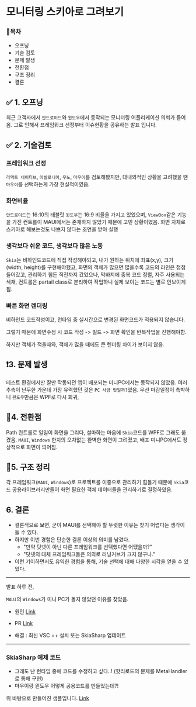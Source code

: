 # 모니터링 스키아로 그려보기

### 🚩목차
- 오프닝
- 기술 검토
- 문제 발생
- 전환점
- 구조 정리
- 결론


## ✅ 1. 오프닝
최근 고객사에서 `안드로이드`와 `윈도우`에서 동작되는 모니터링 어플리케이션 의뢰가 들어옴.
그로 인해서 프레임워크 선정부터 이슈현황을 공유하는 발표 입니다.


## ✅ 2. 기술검토

### 프레임워크 선정
`리액트 네이티브`, `아발로니아`, `우노`, `마우이`를 검토해봤지만, 대내외적인 상황을 고려했을 땐 `마우이`를 선택하는게 가장 현실적이였음.

### 화면비율
`안드로이드`는 16:10의 태블릿 `윈도우`는 16:9 비율을 가지고 있었으며, `ViewBox`같은 기능을 가진 컨트롤이 MAUI에서는 존재하지 않았기 때문에 고민 상황이였음.
 화면 자체로 스키아로 해보는것도 나쁘지 않다는 조언을 받아 실행

### 생각보다 쉬운 코드, 생각보다 많은 노동
`Skia`는 비하인드코드에 직접 작성해야되고, 내가 원하는 위치에 좌표(x,y), 크기(width, height)를 구현해야했고, 화면의 객체가 많으면 많을수록 코드의 라인은 점점 들어갔고, 관리하기 힘든 직전까지 갔었으나, 막바지에 중복 코드 정렬, 자주 사용되는 색채, 컨트롤은 partail class로 분리하여 작업하니 실제 보이는 코드는 별로 안보이게됨.

### 빠른 화면 렌더링
비하인드 코드작성이고, 런타임 중 실시간으로 변경된 화면코드가 적용되지 않습니다.

그렇기 때문에 화면수정 시 코드 작성 -> 빌드 -> 화면 확인을 반복작업을 진행해야함.

하지만 객체가 적을때와, 객체가 많을 때에도 큰 렌더링 차이가 보이지 않음.

## ❗3. 문제 발생
테스트 환경에서만 잘만 작동되던 앱이 배포되는 미니PC에서는 동작되지 않았음. 
여러 추측이 난무한 가운데 가장 유력했던 것은 `PC 사양 탓일까?`였음.
우선 마감일정이 촉박하니 `윈도우`만큼은 WPF로 다시 회귀,

## 🌱4. 전환점
Path 컨트롤로 일일이 화면을 그리다, 설마하는 마음에 `Skia`코드를 WPF로 그래도 옮겼음. 
`MAUI`, `Windows` 한치의 오차없는 완벽한 화면이 그려졌고, 배포 미니PC에서도 정상적으로 화면이 띄어짐.

## 🌱5. 구조 정리
각 프레임워크(`MAUI`, `Windows`)로 프로젝트를 이중으로 관리하기 힘들기 때문에 `Skia`코드 공용라이브러리만들어 화면 필요한 객체 데이터들을 관리하기로 결정하였음.

## 6. 결론
- 결론적으로 보면, 굳이 MAUI를 선택해야 할 뚜렷한 이유는 찾기 어렵다는 생각이 들 수 있다.
- 하지만 이번 경험은 단순한 결론 이상의 의미를 남겼다.
  - "만약 닷넷이 아닌 다른 프레임워크를 선택했다면 어땠을까?"
  - "닷넷의 대체 프레임워크들은 의외로 러닝커브가 크지 않구나."
- 이런 기이하면서도 유익한 경험을 통해, 기술 선택에 대해 다양한 시각을 얻을 수 있었다.

---
발표 하루 전,

 `MAUI`의 `Windows`가 미니 PC가 돌지 않았던 이유를 찾았음. 

 - 원인 [Link](https://github.com/mono/SkiaSharp/issues/3168)

 - PR [Link](https://github.com/mono/SkiaSharp/pull/3341)

- 해결 : 최신 VSC ++ 설치 또는 SkiaSharp 업데이트

---

### SkiaSharp 예제 코드
- 그래도 난 런타임 중에 코드를 수정하고 싶다..! (핫리로드의 문제를 MetaHandler로 통해 구현)
- 마우이랑 윈도우 어떻게 공용코드를 만들었는데?!

위 바탕으로 만들어진 샘플입니다. [Link](https://github.com/lukewire129/SkiaSample)